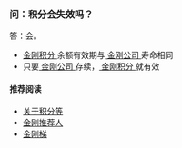 ### 问：积分会失效吗？

答：会。
- [ 金刚积分 ](https://a2zitpro.github.io/web/kkpoints)余额有效期与[ 金刚公司 ](https://a2zitpro.github.io/web/a2zitpro)寿命相同
- 只要[ 金刚公司 ](https://a2zitpro.github.io/web/a2zitpro)存续，[ 金刚积分 ](https://a2zitpro.github.io/web/kkpoints)就有效

#### 推荐阅读
- [关于积分等](https://a2zitpro.github.io/web/列表-积分及相关问题)
- [金刚推荐人](https://a2zitpro.github.io/web/list_kkreferee)
- [金刚梯](https://a2zitpro.github.io/web/dlb)
